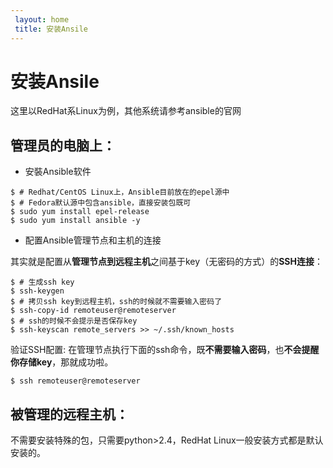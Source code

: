 ```yaml
---
 layout: home
 title: 安装Ansile
---
```


# 安装Ansile

这里以RedHat系Linux为例，其他系统请参考ansible的官网

## 管理员的电脑上：

* 安裝Ansible软件

```
$ # Redhat/CentOS Linux上，Ansible目前放在的epel源中
$ # Fedora默认源中包含ansible，直接安装包既可
$ sudo yum install epel-release 
$ sudo yum install ansible -y 

```

* 配置Ansible管理节点和主机的连接

其实就是配置从**管理节点到远程主机**之间基于key（无密码的方式）的**SSH连接**：

```
$ # 生成ssh key
$ ssh-keygen
$ # 拷贝ssh key到远程主机，ssh的时候就不需要输入密码了
$ ssh-copy-id remoteuser@remoteserver
$ # ssh的时候不会提示是否保存key
$ ssh-keyscan remote_servers >> ~/.ssh/known_hosts

```

验证SSH配置: 在管理节点执行下面的ssh命令，既**不需要输入密码**，也**不会提醒你存储key**，那就成功啦。

```
$ ssh remoteuser@remoteserver
```

## 被管理的远程主机：

不需要安装特殊的包，只需要python&gt;2.4，RedHat Linux一般安装方式都是默认安装的。

